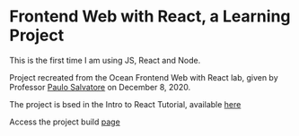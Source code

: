 # Frontend Web with React, a Learning Project
 
This is the first time I am using JS, React and Node.

 Project recreated from the Ocean Frontend Web with React lab, given by Professor <a href="https://github.com/paulosalvatore" target="_blank" rel="noopener noreferrer">Paulo Salvatore</a> on December 8, 2020.

 The project is bsed in the Intro to React Tutorial, available <a href="https://reactjs.org/tutorial/tutorial.html" target="_blank" rel="noopener noreferrer">here</a>
 
 Access the project build <a href="https://marcusviniciuslagana.github.io/frontend_react/build/">page</a>
